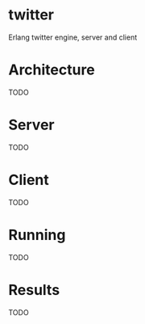 # twitter
Erlang twitter engine, server and client

# Architecture
TODO

# Server
TODO

# Client
TODO

# Running
TODO

# Results
TODO
